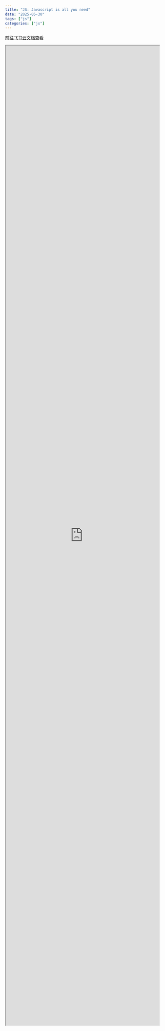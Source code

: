```yaml
---
title: "JS: Javascript is all you need"
date: "2025-05-30"
tags: ["js"]
categories: ["js"]
---
```


<a href="https://c6t4wbgxht.feishu.cn/docx/PLphdHQQSowBfyxbdsPcMxDcnFe" target="_blank"> 前往飞书云文档查看 </a>
<iframe 
    width="100%"
    style="height: 80vh;"
    allow="fullscreen"
    src="https://c6t4wbgxht.feishu.cn/docx/PLphdHQQSowBfyxbdsPcMxDcnFe">
